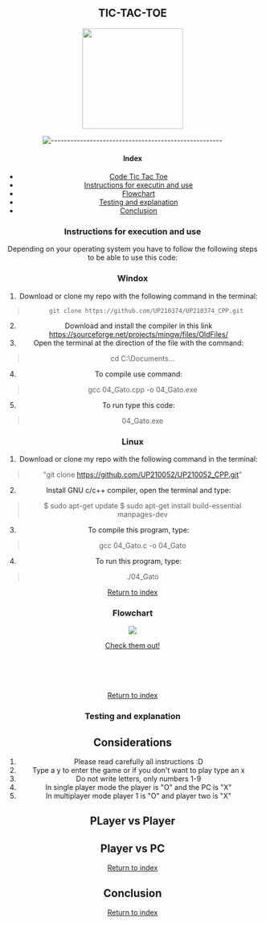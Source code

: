 <div align="center">
</h2>

## TIC-TAC-TOE 

</h2>
<img src="../imagenes/tictactoe.gif" height="200" width="200">

<div align="center">


![-----------------------------------------------------](https://raw.githubusercontent.com/andreasbm/readme/master/assets/lines/rainbow.png)

#### Index
- [Code Tic Tac Toe](https://github.com/UP210374/UP210374_CPP/blob/main/Cuatri/U3/TIC%20TAC%20TOE.cpp)
- [Instructions for executin and use]()
- [Flowchart]()
- [Testing and explanation]()
- [Conclusion]()
  

### Instructions for execution and use

Depending on your operating system you have to follow the following steps to be able to use this code:

### Windox

1. Download or clone my repo with the following command in the terminal:
   
>       git clone https://github.com/UP210374/UP210374_CPP.git

2. Download and install the compiler in this link https://sourceforge.net/projects/mingw/files/OldFiles/
3. Open the terminal at the direction of the file with the command:

>  cd C:\Documents\...

4. To compile use command:

> gcc  04_Gato.cpp -o 04_Gato.exe

5. To run type this code:

> 04_Gato.exe

### Linux

1. Download or clone my repo with the following command in the terminal:
   
> "git clone https://github.com/UP210052/UP210052_CPP.git"

2. Install GNU c/c++ compiler, open the terminal and type:

> $ sudo apt-get update
> $ sudo apt-get install build-essential manpages-dev

3. To compile this program, type:

> gcc 04_Gato.c -o 04_Gato

4. To run this program, type:

> ./04_Gato


[Return to index](#index)

### Flowchart

<div align="center">

<img src="../imagenes/Diagrama en blanco.png" align="center">

 [Check them out!](https://lucid.app/lucidchart/e1b5ac26-4430-4f3d-a910-44f91089d47e/edit?beaconFlowId=1F5D55E5891A0B79&invitationId=inv_cabe0ea4-ec45-47cc-85eb-e41b8bd6ca48&page=0_0#) 
</br></br></br></br></br>

[Return to index](#index)

### Testing and explanation

## Considerations

1. Please read carefully all instructions :D
2. Type a y to enter the game or if you don't want to play type an x
3. Do not write letters, only numbers 1-9
4. In single player mode the player is "O" and the PC is "X"
5. In multiplayer mode player 1 is "O" and player two is "X"

## PLayer vs Player 
## Player vs PC
[Return to index](#index)

## Conclusion 
[Return to index](#index)